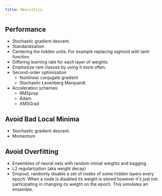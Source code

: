 ```yaml
---
title: Heuristics
---
```


## Performance

* Stochastic gradient descent.
* Standardization
* Centering the hidden units. For example replacing sigmoid with tanh function.
* Differing learning rate for each layer of weights.
* Emphasize rare classes by using it more often.
* Second-order optimization
    * Nonlinear conjugate gradient
    * Stochastic Levenberg Marquardt
* Acceleration schemes:
    * RMSprop
    * Adam
    * AMSGrad

## Avoid Bad Local Minima

* Stochastic gradient descent.
* Momentum

## Avoid Overfitting

* Ensembles of neural nets with random intnial weights and bagging.
* L2 regularization (aka weight decay)
* Dropout, randomly disable a set of nodes of some hidden layers every epoch. When a node is disabled its weight is stored however it's just not participating in changing its weight on the epoch. This simulates an ensemble.